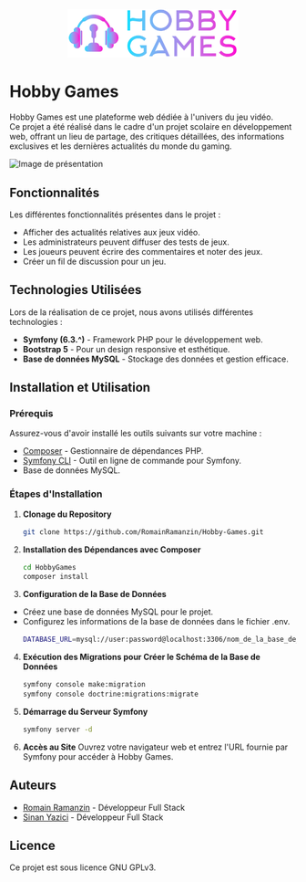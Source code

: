 
<div style="text-align:center; margin-bottom: 40px">
 <img src="public/asset/image/hobbygames.png" alt="Description de l'image" width="300">
</div>


# Hobby Games
Hobby Games est une plateforme web dédiée à l'univers du jeu vidéo.  
Ce projet a été réalisé dans le cadre d'un projet scolaire en développement web, offrant un lieu de partage, des critiques détaillées, des informations exclusives et les dernières actualités du monde du gaming. 

![Image de présentation](public/asset/image/website-capture.png)

## Fonctionnalités
Les différentes fonctionnalités présentes dans le projet :

- Afficher des actualités relatives aux jeux vidéo.
- Les administrateurs peuvent diffuser des tests de jeux.
- Les joueurs peuvent écrire des commentaires et noter des jeux.
- Créer un fil de discussion pour un jeu.
 

## Technologies Utilisées
Lors de la réalisation de ce projet, nous avons utilisés différentes technologies :

- **Symfony (6.3.^)** - Framework PHP pour le développement web.
- **Bootstrap 5** - Pour un design responsive et esthétique.
- **Base de données MySQL** - Stockage des données et gestion efficace.

## Installation et Utilisation

### Prérequis
Assurez-vous d'avoir installé les outils suivants sur votre machine :
- [Composer](https://getcomposer.org/download/) - Gestionnaire de dépendances PHP.
- [Symfony CLI](https://symfony.com/download) - Outil en ligne de commande pour Symfony.
- Base de données MySQL.

### Étapes d'Installation

1. **Clonage du Repository**
   ```bash
   git clone https://github.com/RomainRamanzin/Hobby-Games.git
   ```
2. **Installation des Dépendances avec Composer**
    ```bash
    cd HobbyGames
    composer install
    ```
3. **Configuration de la Base de Données**
- Créez une base de données MySQL pour le projet.
- Configurez les informations de la base de données dans le fichier .env.
    ```bash
    DATABASE_URL=mysql://user:password@localhost:3306/nom_de_la_base_de_donnees
    ```
4. **Exécution des Migrations pour Créer le Schéma de la Base de Données**
    ```bash
    symfony console make:migration
    symfony console doctrine:migrations:migrate
    ```

5. **Démarrage du Serveur Symfony**
    ```bash
    symfony server -d
    ```
6. **Accès au Site**
    Ouvrez votre navigateur web et entrez l'URL fournie par Symfony pour accéder à Hobby Games.

## Auteurs

- [Romain Ramanzin](https://github.com/RomainRamanzin) - Développeur Full Stack
- [Sinan Yazici](https://github.com/sinan-yazici) - Développeur Full Stack

## Licence

Ce projet est sous licence GNU GPLv3.